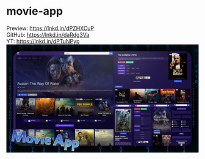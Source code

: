 # movie-app

Preview: https://lnkd.in/dPZHXCuP
<br />
GitHub: https://lnkd.in/daRdg3Va
<br />
YT: https://lnkd.in/dPTuNPyp
![alt text](https://raw.githubusercontent.com/9abour/movie-app/main/Preview.jpg)
